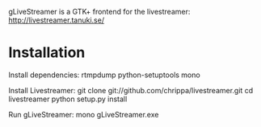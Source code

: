 gLiveStreamer is a GTK+ frontend for the livestreamer: http://livestreamer.tanuki.se/

Installation
=============
Install dependencies:
rtmpdump
python-setuptools
mono

Install Livestreamer:
git clone git://github.com/chrippa/livestreamer.git
cd livestreamer
python setup.py install

Run gLiveStreamer:
mono gLiveStreamer.exe